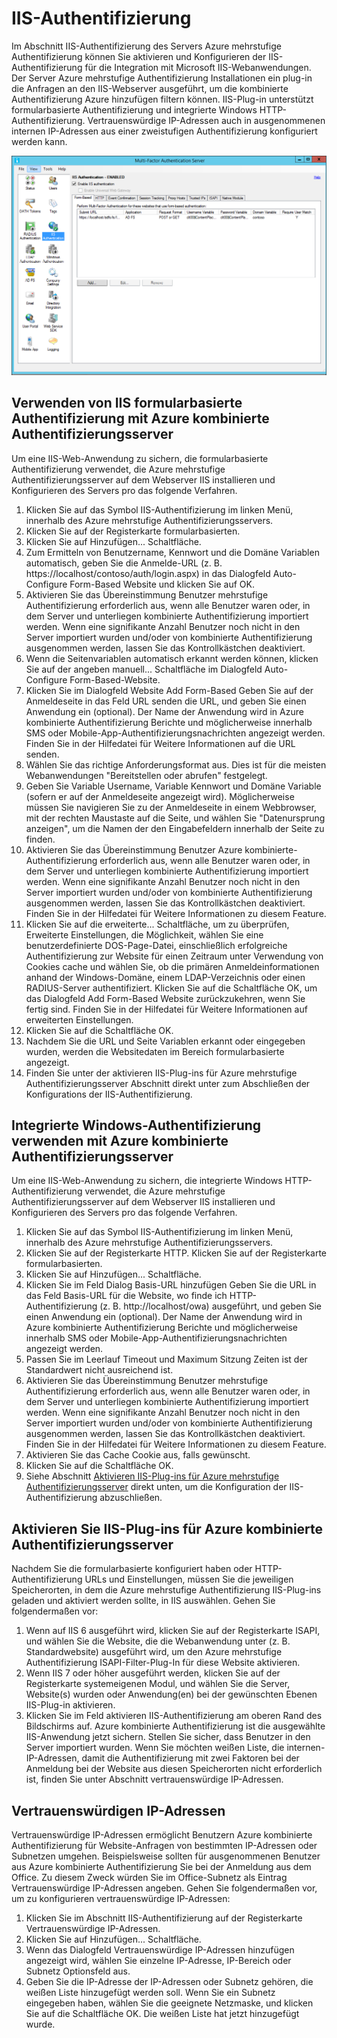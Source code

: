<properties 
    pageTitle="IIS-Authentifizierung und Azure kombinierte Authentifizierungsserver"
    description="Dies ist der Azure mehrstufige Authentifizierungsseite, die bei der Bereitstellung von IIS-Authentifizierung und Azure mehrstufige Authentifizierungsserver unterstützt."
    services="multi-factor-authentication"
    documentationCenter=""
    authors="kgremban"
    manager="femila"
    editor="curtand"/>

<tags
    ms.service="multi-factor-authentication"
    ms.workload="identity"
    ms.tgt_pltfrm="na"
    ms.devlang="na"
    ms.topic="get-started-article"
    ms.date="08/04/2016"
    ms.author="kgremban"/>

# <a name="iis-authentication"></a>IIS-Authentifizierung

Im Abschnitt IIS-Authentifizierung des Servers Azure mehrstufige Authentifizierung können Sie aktivieren und Konfigurieren der IIS-Authentifizierung für die Integration mit Microsoft IIS-Webanwendungen. Der Server Azure mehrstufige Authentifizierung Installationen ein plug-in die Anfragen an den IIS-Webserver ausgeführt, um die kombinierte Authentifizierung Azure hinzufügen filtern können. IIS-Plug-in unterstützt formularbasierte Authentifizierung und integrierte Windows HTTP-Authentifizierung. Vertrauenswürdige IP-Adressen auch in ausgenommenen internen IP-Adressen aus einer zweistufigen Authentifizierung konfiguriert werden kann.


![IIS-Authentifizierung](./media/multi-factor-authentication-get-started-server-iis/iis.png)


## <a name="using-form-based-iis-authentication-with-azure-multi-factor-authentication-server"></a>Verwenden von IIS formularbasierte Authentifizierung mit Azure kombinierte Authentifizierungsserver

Um eine IIS-Web-Anwendung zu sichern, die formularbasierte Authentifizierung verwendet, die Azure mehrstufige Authentifizierungsserver auf dem Webserver IIS installieren und Konfigurieren des Servers pro das folgende Verfahren.

1. Klicken Sie auf das Symbol IIS-Authentifizierung im linken Menü, innerhalb des Azure mehrstufige Authentifizierungsservers.
2. Klicken Sie auf der Registerkarte formularbasierten.
3. Klicken Sie auf Hinzufügen... Schaltfläche.
4. Zum Ermitteln von Benutzername, Kennwort und die Domäne Variablen automatisch, geben Sie die Anmelde-URL (z. B. https://localhost/contoso/auth/login.aspx) in das Dialogfeld Auto-Configure Form-Based Website und klicken Sie auf OK.
5. Aktivieren Sie das Übereinstimmung Benutzer mehrstufige Authentifizierung erforderlich aus, wenn alle Benutzer waren oder, in dem Server und unterliegen kombinierte Authentifizierung importiert werden. Wenn eine signifikante Anzahl Benutzer noch nicht in den Server importiert wurden und/oder von kombinierte Authentifizierung ausgenommen werden, lassen Sie das Kontrollkästchen deaktiviert.
6. Wenn die Seitenvariablen automatisch erkannt werden können, klicken Sie auf der angeben manuell... Schaltfläche im Dialogfeld Auto-Configure Form-Based-Website.
7. Klicken Sie im Dialogfeld Website Add Form-Based Geben Sie auf der Anmeldeseite in das Feld URL senden die URL, und geben Sie einen Anwendung ein (optional). Der Name der Anwendung wird in Azure kombinierte Authentifizierung Berichte und möglicherweise innerhalb SMS oder Mobile-App-Authentifizierungsnachrichten angezeigt werden. Finden Sie in der Hilfedatei für Weitere Informationen auf die URL senden.
8. Wählen Sie das richtige Anforderungsformat aus. Dies ist für die meisten Webanwendungen "Bereitstellen oder abrufen" festgelegt.
9. Geben Sie Variable Username, Variable Kennwort und Domäne Variable (sofern er auf der Anmeldeseite angezeigt wird). Möglicherweise müssen Sie navigieren Sie zu der Anmeldeseite in einem Webbrowser, mit der rechten Maustaste auf die Seite, und wählen Sie "Datenursprung anzeigen", um die Namen der den Eingabefeldern innerhalb der Seite zu finden.
10. Aktivieren Sie das Übereinstimmung Benutzer Azure kombinierte-Authentifizierung erforderlich aus, wenn alle Benutzer waren oder, in dem Server und unterliegen kombinierte Authentifizierung importiert werden. Wenn eine signifikante Anzahl Benutzer noch nicht in den Server importiert wurden und/oder von kombinierte Authentifizierung ausgenommen werden, lassen Sie das Kontrollkästchen deaktiviert. Finden Sie in der Hilfedatei für Weitere Informationen zu diesem Feature.
11.  Klicken Sie auf die erweiterte... Schaltfläche, um zu überprüfen, Erweiterte Einstellungen, die Möglichkeit, wählen Sie eine benutzerdefinierte DOS-Page-Datei, einschließlich erfolgreiche Authentifizierung zur Website für einen Zeitraum unter Verwendung von Cookies cache und wählen Sie, ob die primären Anmeldeinformationen anhand der Windows-Domäne, einem LDAP-Verzeichnis oder einen RADIUS-Server authentifiziert. Klicken Sie auf die Schaltfläche OK, um das Dialogfeld Add Form-Based Website zurückzukehren, wenn Sie fertig sind. Finden Sie in der Hilfedatei für Weitere Informationen auf erweiterten Einstellungen.
12. Klicken Sie auf die Schaltfläche OK.
13. Nachdem Sie die URL und Seite Variablen erkannt oder eingegeben wurden, werden die Websitedaten im Bereich formularbasierte angezeigt.
14. Finden Sie unter der aktivieren IIS-Plug-ins für Azure mehrstufige Authentifizierungsserver Abschnitt direkt unter zum Abschließen der Konfigurations der IIS-Authentifizierung.

## <a name="using-integrated-windows-authentication-with-azure-multi-factor-authentication-server"></a>Integrierte Windows-Authentifizierung verwenden mit Azure kombinierte Authentifizierungsserver

Um eine IIS-Web-Anwendung zu sichern, die integrierte Windows HTTP-Authentifizierung verwendet, die Azure mehrstufige Authentifizierungsserver auf dem Webserver IIS installieren und Konfigurieren des Servers pro das folgende Verfahren.

1. Klicken Sie auf das Symbol IIS-Authentifizierung im linken Menü, innerhalb des Azure mehrstufige Authentifizierungsservers.
2. Klicken Sie auf der Registerkarte HTTP. Klicken Sie auf der Registerkarte formularbasierten.
3. Klicken Sie auf Hinzufügen... Schaltfläche.
4. Klicken Sie im Feld Dialog Basis-URL hinzufügen Geben Sie die URL in das Feld Basis-URL für die Website, wo finde ich HTTP-Authentifizierung (z. B. http://localhost/owa) ausgeführt, und geben Sie einen Anwendung ein (optional). Der Name der Anwendung wird in Azure kombinierte Authentifizierung Berichte und möglicherweise innerhalb SMS oder Mobile-App-Authentifizierungsnachrichten angezeigt werden.
5. Passen Sie im Leerlauf Timeout und Maximum Sitzung Zeiten ist der Standardwert nicht ausreichend ist.
6. Aktivieren Sie das Übereinstimmung Benutzer mehrstufige Authentifizierung erforderlich aus, wenn alle Benutzer waren oder, in dem Server und unterliegen kombinierte Authentifizierung importiert werden. Wenn eine signifikante Anzahl Benutzer noch nicht in den Server importiert wurden und/oder von kombinierte Authentifizierung ausgenommen werden, lassen Sie das Kontrollkästchen deaktiviert. Finden Sie in der Hilfedatei für Weitere Informationen zu diesem Feature.
7. Aktivieren Sie das Cache Cookie aus, falls gewünscht.
8. Klicken Sie auf die Schaltfläche OK.
9. Siehe Abschnitt [Aktivieren IIS-Plug-ins für Azure mehrstufige Authentifizierungsserver](#enable-iis-plug-ins-for-azure-multi-factor-authentication-server) direkt unten, um die Konfiguration der IIS-Authentifizierung abzuschließen.


## <a name="enable-iis-plug-ins-for-azure-multi-factor-authentication-server"></a>Aktivieren Sie IIS-Plug-ins für Azure kombinierte Authentifizierungsserver

Nachdem Sie die formularbasierte konfiguriert haben oder HTTP-Authentifizierung URLs und Einstellungen, müssen Sie die jeweiligen Speicherorten, in dem die Azure mehrstufige Authentifizierung IIS-Plug-ins geladen und aktiviert werden sollte, in IIS auswählen. Gehen Sie folgendermaßen vor:

1. Wenn auf IIS 6 ausgeführt wird, klicken Sie auf der Registerkarte ISAPI, und wählen Sie die Website, die die Webanwendung unter (z. B. Standardwebsite) ausgeführt wird, um den Azure mehrstufige Authentifizierung ISAPI-Filter-Plug-In für diese Website aktivieren.
2. Wenn IIS 7 oder höher ausgeführt werden, klicken Sie auf der Registerkarte systemeigenen Modul, und wählen Sie die Server, Website(s) wurden oder Anwendung(en) bei der gewünschten Ebenen IIS-Plug-in aktivieren.
3. Klicken Sie im Feld aktivieren IIS-Authentifizierung am oberen Rand des Bildschirms auf. Azure kombinierte Authentifizierung ist die ausgewählte IIS-Anwendung jetzt sichern. Stellen Sie sicher, dass Benutzer in den Server importiert wurden. Wenn Sie möchten weißen Liste, die internen-IP-Adressen, damit die Authentifizierung mit zwei Faktoren bei der Anmeldung bei der Website aus diesen Speicherorten nicht erforderlich ist, finden Sie unter Abschnitt vertrauenswürdige IP-Adressen.


## <a name="trusted-ips"></a>Vertrauenswürdigen IP-Adressen

Vertrauenswürdige IP-Adressen ermöglicht Benutzern Azure kombinierte Authentifizierung für Website-Anfragen von bestimmten IP-Adressen oder Subnetzen umgehen. Beispielsweise sollten für ausgenommenen Benutzer aus Azure kombinierte Authentifizierung Sie bei der Anmeldung aus dem Office. Zu diesem Zweck würden Sie im Office-Subnetz als Eintrag Vertrauenswürdige IP-Adressen angeben. Gehen Sie folgendermaßen vor, um zu konfigurieren vertrauenswürdige IP-Adressen:

1. Klicken Sie im Abschnitt IIS-Authentifizierung auf der Registerkarte Vertrauenswürdige IP-Adressen.
2. Klicken Sie auf Hinzufügen... Schaltfläche.
3. Wenn das Dialogfeld Vertrauenswürdige IP-Adressen hinzufügen angezeigt wird, wählen Sie einzelne IP-Adresse, IP-Bereich oder Subnetz Optionsfeld aus.
4. Geben Sie die IP-Adresse der IP-Adressen oder Subnetz gehören, die weißen Liste hinzugefügt werden soll. Wenn Sie ein Subnetz eingegeben haben, wählen Sie die geeignete Netzmaske, und klicken Sie auf die Schaltfläche OK. Die weißen Liste hat jetzt hinzugefügt wurde.
